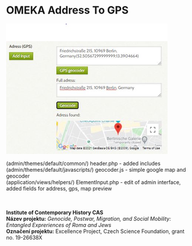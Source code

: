 # OMEKA Address To GPS
![priview](https://github.com/danalw/OMEKA-Address-To-GPS/blob/main/geocoder_omeka.JPG)</br>

 
(admin/themes/default/common/) header.php - added includes</br>
(admin/themes/default/javascripts/) geocoder.js - simple google map and geocoder</br>
(application/views/helpers/) ElementInput.php - edit of admin interface, added fields for address, gps, map preview</br>
</br></br>

__Institute of Contemporary History CAS__</br>
__Název projektu:__ *Genocide, Postwar, Migration, and Social Mobility: Entangled Expreriences of Roma and Jews*</br>
__Označení projektu:__ Excellence Project, Czech Science Foundation, grant no. 19-26638X</br>
